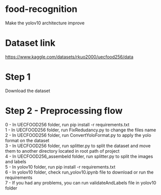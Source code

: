 # food-recognition
Make the yolov10 architecture improve

# Dataset link
https://www.kaggle.com/datasets/rkuo2000/uecfood256/data

# Step 1
Download the dataset

# Step 2 - Preprocessing flow
0 - In UECFOOD256 folder, run pip install -r requirements.txt <br /> 
1 - In UECFOOD256 folder, run FixRedudancy.py to change the files name <br /> 
2 - In UECFOOD256 folder, run ConvertYoloFormat.py to apply the yolo format on the dataset <br />
3 - In UECFOOD256 folder, run splitter.py to split the dataset and move them to another directory located in root path of project <br />
4 - In UECFOOD256_assembeld folder, run splitter.py to split the images and labels <br />
5 - In yolov10 folder, run pip install -r requirements.txt <br />
6 - In yolov10 folder, check run_yolov10.ipynb file to download or run the requirements <br />
7 - If you had any problems, you can run validateAndLabels file in yolov10 folder <br />
